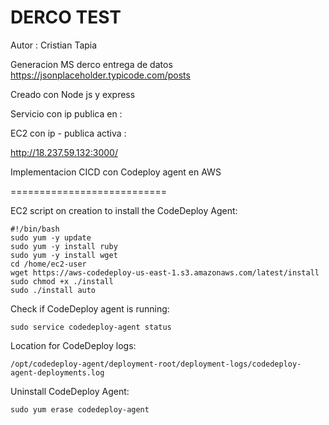 
<h1>DERCO TEST</h1>

Autor : Cristian Tapia

Generacion MS derco entrega de datos https://jsonplaceholder.typicode.com/posts 

Creado con Node js y express 

Servicio con ip publica en :


EC2 con ip - publica activa : 

http://18.237.59.132:3000/

Implementacion CICD con Codeploy agent en AWS 


===========================

EC2 script on creation to install the CodeDeploy Agent:

```
#!/bin/bash
sudo yum -y update
sudo yum -y install ruby
sudo yum -y install wget
cd /home/ec2-user
wget https://aws-codedeploy-us-east-1.s3.amazonaws.com/latest/install
sudo chmod +x ./install
sudo ./install auto
```

Check if CodeDeploy agent is running:
```
sudo service codedeploy-agent status
```

Location for CodeDeploy logs:
```
/opt/codedeploy-agent/deployment-root/deployment-logs/codedeploy-agent-deployments.log
```

Uninstall CodeDeploy Agent:
```
sudo yum erase codedeploy-agent
```